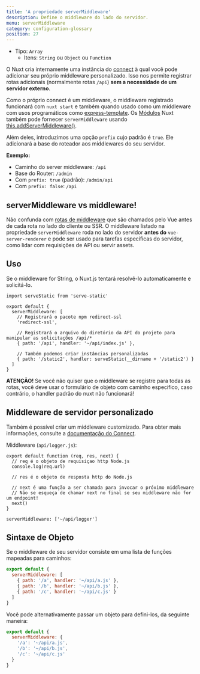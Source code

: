 ```yaml
---
title: 'A propriedade serverMiddleware'
description: Define o middleware do lado do servidor.
menu: serverMiddleware
category: configuration-glossary
position: 27
---
```


- Tipo: `Array`
  - Itens: `String` ou `Object` ou `Function`

O Nuxt cria internamente uma instância do [connect](https://github.com/senchalabs/connect) à qual você pode adicionar seu próprio middleware personalizado. Isso nos permite registrar rotas adicionais (normalmente rotas `/api`) **sem a necessidade de um servidor externo**.

Como o próprio connect é um middleware, o middleware registrado funcionará com `nuxt start` e também quando usado como um middleware com usos programáticos como [express-template](https://github.com/nuxt-community/express-template). Os [Módulos](/docs/2.x/directory-structure/modules) Nuxt também pode fornecer `serverMiddleware` usando [this.addServerMiddleware()](/docs/2.x/internals-glossary/internals-module-container#addservermiddleware-middleware).

Além deles, introduzimos uma opção `prefix` cujo padrão é `true`. Ele adicionará a base do roteador aos middlewares do seu servidor.

**Exemplo:**

- Caminho do server middleware: `/api`
- Base do Router: `/admin`
- Com `prefix: true` (padrão): `/admin/api`
- Com `prefix: false`: `/api`

## serverMiddleware vs middleware!

Não confunda com [rotas de middleware](/docs/2.x/features/file-system-routing#middleware) que são chamados pelo Vue antes de cada rota no lado do cliente ou SSR. O middleware listado na propriedade `serverMiddleware` roda no lado do servidor **antes do** `vue-server-renderer` e pode ser usado para tarefas específicas do servidor, como lidar com requisições de API ou servir assets.

## Uso

Se o middleware for String, o Nuxt.js tentará resolvê-lo automaticamente e solicitá-lo.

```js{}[nuxt.config.js]
import serveStatic from 'serve-static'

export default {
  serverMiddleware: [
    // Registrará o pacote npm redirect-ssl
    'redirect-ssl',

    // Registrará o arquivo do diretório da API do projeto para manipular as solicitações /api/*
    { path: '/api', handler: '~/api/index.js' },

    // Também podemos criar instâncias personalizadas
    { path: '/static2', handler: serveStatic(__dirname + '/static2') }
  ]
}
```

<p class="Alert Alert--danger">
    <b> ATENÇÃO! </b>
    Se você não quiser que o middleware se registre para todas as rotas, você deve usar o formulário de objeto com caminho específico, caso contrário, o handler padrão do nuxt não funcionará!
</p>

## Middleware de servidor personalizado

Também é possível criar um middleware customizado. Para obter mais informações, consulte a [documentação do Connect](https://github.com/senchalabs/connect#appusefn).

Middleware (`api/logger.js`):

```js{}[api/logger.js]
export default function (req, res, next) {
  // req é o objeto de requisiçao http Node.js
  console.log(req.url)

  // res é o objeto de resposta http do Node.js

  // next é uma função a ser chamada para invocar o próximo middleware
  // Não se esqueça de chamar next no final se seu middleware não for um endpoint!
  next()
}
```

```js{}[nuxt.config.js]
serverMiddleware: ['~/api/logger']
```

## Sintaxe de Objeto

Se o middleware de seu servidor consiste em uma lista de funções mapeadas para caminhos:

```js
export default {
  serverMiddleware: [
    { path: '/a', handler: '~/api/a.js' },
    { path: '/b', handler: '~/api/b.js' },
    { path: '/c', handler: '~/api/c.js' }
  ]
}
```

Você pode alternativamente passar um objeto para defini-los, da seguinte maneira:

```js
export default {
  serverMiddleware: {
    '/a': '~/api/a.js',
    '/b': '~/api/b.js',
    '/c': '~/api/c.js'
  }
}
```
